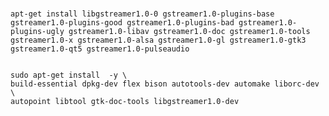 #


	apt-get install libgstreamer1.0-0 gstreamer1.0-plugins-base gstreamer1.0-plugins-good gstreamer1.0-plugins-bad gstreamer1.0-plugins-ugly gstreamer1.0-libav gstreamer1.0-doc gstreamer1.0-tools gstreamer1.0-x gstreamer1.0-alsa gstreamer1.0-gl gstreamer1.0-gtk3 gstreamer1.0-qt5 gstreamer1.0-pulseaudio


	sudo apt-get install  -y \
	build-essential dpkg-dev flex bison autotools-dev automake liborc-dev \
	autopoint libtool gtk-doc-tools libgstreamer1.0-dev

	
	
